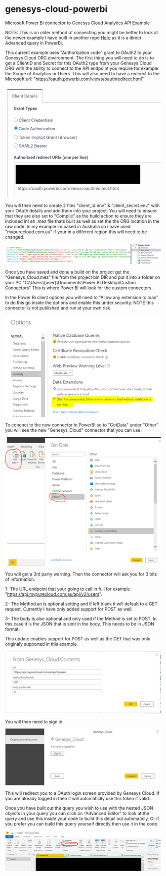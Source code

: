 # genesys-cloud-powerbi
Microsoft Power Bi connector to Genesys Cloud Analytics API Example

NOTE: This is an older method of connecting you might be better to look at the newer example I have built in another repo [Here](https://github.com/mcphee11/genesys-cloud-powerbi-direct) as it is a direct Advanced query in PowerBi.

This current example uses "Authorization code" grant to OAuth2 to your Genesys Cloud ORG environment. The first thing you will need to do is to get a ClientID and Secret for this OAuth2 type from your Genesys Cloud ORG with the ability to connect to the API endpoint you require for example the Scope of Analytics or Users. This will also need to have a redirect to the Microsoft url: "https://oauth.powerbi.com/views/oauthredirect.html"

![](/docs/images/screenShot1.png?raw=true)

You will then need to create 2 files "client_id.env" & "client_secret.env" with your OAuth details and add them into your project. You will need to ensure that they are also set to "Compile" as the build action to ensure they are included int eh .mez file thats built as well as set the the ORG location in the raw code. In my example im based in Australia so i have used "mypurecloud.com.au" if your in a different region this will need to be changed.

![](/docs/images/screenShot2.png?raw=true)

Once you have saved and done a build on the project get the "Genesys_Cloud.mez" file from the project bin DIR and put it into a folder on your PC "C:\Users\\{user}\Documents\Power BI Desktop\Custom Connectors" This is where Power Bi will look for the custom connectors.

In the Power Bi client options you will need to "Allow any extension to load" to do this go inside the options and enable this under security. NOTE this connector is not published and run at your own risk.

![](/docs/images/screenShot3.png?raw=true)

To conenct to the new connector in PowerBi so to "GetData" under "Other" you will see the new "Genesys_Cloud" connector that you can use.

![](/docs/images/screenShot4.png?raw=true)

You will get a 3rd party warning. Then the connector will ask you for 3 bits of information. 

1- The URL endpoint that your going to call in full for example "https://api.mypurecloud.com.au/api/v2/users".

2- The Method an is optional setting and if left blank it will default to a GET request. Currently I have only added support for POST as well.

3- The body is also optional and only used if the Method is set to POST. In this case it is the JSON that is sent in the body. This needs to be in JSON format.

This update enables support for POST as well as the GET that was only originaly supported in this example.

![](/docs/images/screenShot7.png?raw=true)

You will then need to sign in.

![](/docs/images/screenShot5.png?raw=true)

This will redirect you to a OAuth login screen provided by Genesys Cloud. If you are already logged in then it will automaticlly use this token if valid.

Once you have built out the query you wish to use with the nested JSON objects in your query you can click on "Advanced Editor" to look at the query and use this inside your code to build this detail out automaticly. Or if you prefer you can build this query yourself directly then use it in the code.

![](/docs/images/screenShot6.png?raw=true)
